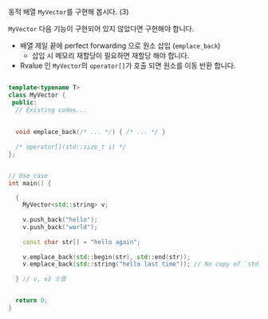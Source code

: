 동적 배열 `MyVector`를 구현해 봅시다. (3)

`MyVector` 다음 기능이 구현되어 있지 않았다면 구현해야 합니다.
* 배열 제일 끝에 perfect forwarding 으로 원소 삽입 (`emplace_back`)
  * 삽입 시 메모리 재할당이 필요하면 재할당 해야 합니다.
* Rvalue 인 `MyVector`의 `operator[]`가 호출 되면 원소를 이동 반환 합니다. 

```c++

template<typename T>
class MyVector {
 public:
  // Existing codes...
  
  
  void emplace_back(/* ... */) { /* ... */ }
  
  /* operator[](std::size_t i) */
};


// Use case
int main() {

  {
    MyVector<std::string> v;
    
    v.push_back("hello");
    v.push_back("world");
    
    const char str[] = "hello again";
    
    v.emplace_back(std::begin(str), std::end(str));
    v.emplace_back(std::string("hello last time")); // No copy of `std:string` should be performed
    
  } // v, v2 소멸


  return 0;
}

```

